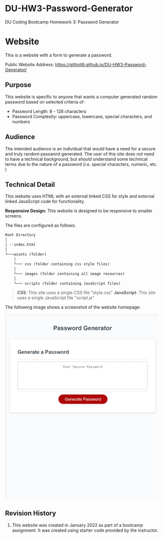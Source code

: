 # DU-HW3-Password-Generator

DU Coding Bootcamp Homework 3: Password Generator

# Website

This is a website with a form to generate a password.

Public Website Address: https://gittinit6.github.io/DU-HW3-Password-Generator/

## Purpose

This website is specific to anyone that wants a computer generated random password based on selected criteria of:
* Password Length: 8 - 128 characters
* Password Complexity: uppercase, lowercase, special characters, and numbers

## Audience

The intended audience is an individual that would have a need for a secure and truly random password generated. The user of this site does not need to have a technical background, but *should* understand some technical terms due to the nature of a password (i.e. special characters, numeric, etc. )

## Technical Detail

This website uses HTML with an external linked CSS for style and external linked JavaScript code for functionality.

**Responsive Design:** This website is designed to be responsive to smaller screens.

The files are configured as follows:
```
Root Directory
│
│ --index.html
│
└───assets (folder)
    │
    └─── css (folder containing css style files)
    │
    └─── images (folder containing all image resources)
    │
    └─── scripts (folder containing JavaScript files)
```
>**CSS**: This site uses a single CSS file "style.css"
>**JavaScript**: This site uses a single JavaScript file "script.js"

The following image shows a screenshot of the website homepage:

![Layout screenshot of the website showing sections](./git-images/screenshot.jpg)

## Revision History 

1. This website was created in January 2022 as part of a bootcamp assignment. It was created using starter code provided by the instructor.